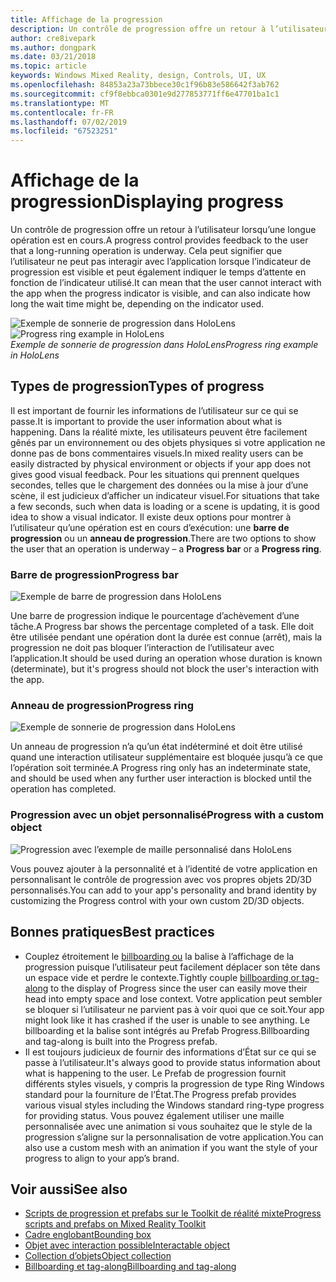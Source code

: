 ```yaml
---
title: Affichage de la progression
description: Un contrôle de progression offre un retour à l’utilisateur lorsqu’une longue opération est en cours.
author: cre8ivepark
ms.author: dongpark
ms.date: 03/21/2018
ms.topic: article
keywords: Windows Mixed Reality, design, Controls, UI, UX
ms.openlocfilehash: 84853a23a73bbece30c1f96b83e586642f3ab762
ms.sourcegitcommit: cf9f8ebbca0301e9d277853771ff6e47701ba1c1
ms.translationtype: MT
ms.contentlocale: fr-FR
ms.lasthandoff: 07/02/2019
ms.locfileid: "67523251"
---
```

# <a name="displaying-progress"></a><span data-ttu-id="120b5-104">Affichage de la progression</span><span class="sxs-lookup"><span data-stu-id="120b5-104">Displaying progress</span></span>

<span data-ttu-id="120b5-105">Un contrôle de progression offre un retour à l’utilisateur lorsqu’une longue opération est en cours.</span><span class="sxs-lookup"><span data-stu-id="120b5-105">A progress control provides feedback to the user that a long-running operation is underway.</span></span> <span data-ttu-id="120b5-106">Cela peut signifier que l’utilisateur ne peut pas interagir avec l’application lorsque l’indicateur de progression est visible et peut également indiquer le temps d’attente en fonction de l’indicateur utilisé.</span><span class="sxs-lookup"><span data-stu-id="120b5-106">It can mean that the user cannot interact with the app when the progress indicator is visible, and can also indicate how long the wait time might be, depending on the indicator used.</span></span>

<span data-ttu-id="120b5-107">![Exemple de sonnerie de progression dans HoloLens](images/HoloLens2_Loader.gif)</span><span class="sxs-lookup"><span data-stu-id="120b5-107">![Progress ring example in HoloLens](images/HoloLens2_Loader.gif)</span></span><br>
<span data-ttu-id="120b5-108">*Exemple de sonnerie de progression dans HoloLens*</span><span class="sxs-lookup"><span data-stu-id="120b5-108">*Progress ring example in HoloLens*</span></span>

## <a name="types-of-progress"></a><span data-ttu-id="120b5-109">Types de progression</span><span class="sxs-lookup"><span data-stu-id="120b5-109">Types of progress</span></span>

<span data-ttu-id="120b5-110">Il est important de fournir les informations de l’utilisateur sur ce qui se passe.</span><span class="sxs-lookup"><span data-stu-id="120b5-110">It is important to provide the user information about what is happening.</span></span> <span data-ttu-id="120b5-111">Dans la réalité mixte, les utilisateurs peuvent être facilement gênés par un environnement ou des objets physiques si votre application ne donne pas de bons commentaires visuels.</span><span class="sxs-lookup"><span data-stu-id="120b5-111">In mixed reality users can be easily distracted by physical environment or objects if your app does not gives good visual feedback.</span></span> <span data-ttu-id="120b5-112">Pour les situations qui prennent quelques secondes, telles que le chargement des données ou la mise à jour d’une scène, il est judicieux d’afficher un indicateur visuel.</span><span class="sxs-lookup"><span data-stu-id="120b5-112">For situations that take a few seconds, such when data is loading or a scene is updating, it is good idea to show a visual indicator.</span></span> <span data-ttu-id="120b5-113">Il existe deux options pour montrer à l’utilisateur qu’une opération est en cours d’exécution: une **barre de progression** ou un **anneau de progression**.</span><span class="sxs-lookup"><span data-stu-id="120b5-113">There are two options to show the user that an operation is underway – a **Progress bar** or a **Progress ring**.</span></span>

### <a name="progress-bar"></a><span data-ttu-id="120b5-114">Barre de progression</span><span class="sxs-lookup"><span data-stu-id="120b5-114">Progress bar</span></span>

![Exemple de barre de progression dans HoloLens](images/640px-progressbar.jpg)

<span data-ttu-id="120b5-116">Une barre de progression indique le pourcentage d’achèvement d’une tâche.</span><span class="sxs-lookup"><span data-stu-id="120b5-116">A Progress bar shows the percentage completed of a task.</span></span> <span data-ttu-id="120b5-117">Elle doit être utilisée pendant une opération dont la durée est connue (arrêt), mais la progression ne doit pas bloquer l’interaction de l’utilisateur avec l’application.</span><span class="sxs-lookup"><span data-stu-id="120b5-117">It should be used during an operation whose duration is known (determinate), but it's progress should not block the user's interaction with the app.</span></span>

### <a name="progress-ring"></a><span data-ttu-id="120b5-118">Anneau de progression</span><span class="sxs-lookup"><span data-stu-id="120b5-118">Progress ring</span></span>

![Exemple de sonnerie de progression dans HoloLens](images/640px-progressring.jpg)

<span data-ttu-id="120b5-120">Un anneau de progression n’a qu’un état indéterminé et doit être utilisé quand une interaction utilisateur supplémentaire est bloquée jusqu’à ce que l’opération soit terminée.</span><span class="sxs-lookup"><span data-stu-id="120b5-120">A Progress ring only has an indeterminate state, and should be used when any further user interaction is blocked until the operation has completed.</span></span>

### <a name="progress-with-a-custom-object"></a><span data-ttu-id="120b5-121">Progression avec un objet personnalisé</span><span class="sxs-lookup"><span data-stu-id="120b5-121">Progress with a custom object</span></span>

![Progression avec l’exemple de maille personnalisé dans HoloLens](images/640px-progresscustom.jpg)

<span data-ttu-id="120b5-123">Vous pouvez ajouter à la personnalité et à l’identité de votre application en personnalisant le contrôle de progression avec vos propres objets 2D/3D personnalisés.</span><span class="sxs-lookup"><span data-stu-id="120b5-123">You can add to your app's personality and brand identity by customizing the Progress control with your own custom 2D/3D objects.</span></span>

## <a name="best-practices"></a><span data-ttu-id="120b5-124">Bonnes pratiques</span><span class="sxs-lookup"><span data-stu-id="120b5-124">Best practices</span></span>
* <span data-ttu-id="120b5-125">Couplez étroitement le [billboarding ou](billboarding-and-tag-along.md) la balise à l’affichage de la progression puisque l’utilisateur peut facilement déplacer son tête dans un espace vide et perdre le contexte.</span><span class="sxs-lookup"><span data-stu-id="120b5-125">Tightly couple [billboarding or tag-along](billboarding-and-tag-along.md) to the display of Progress since the user can easily move their head into empty space and lose context.</span></span> <span data-ttu-id="120b5-126">Votre application peut sembler se bloquer si l’utilisateur ne parvient pas à voir quoi que ce soit.</span><span class="sxs-lookup"><span data-stu-id="120b5-126">Your app might look like it has crashed if the user is unable to see anything.</span></span> <span data-ttu-id="120b5-127">Le billboarding et la balise sont intégrés au Prefab Progress.</span><span class="sxs-lookup"><span data-stu-id="120b5-127">Billboarding and tag-along is built into the Progress prefab.</span></span>
* <span data-ttu-id="120b5-128">Il est toujours judicieux de fournir des informations d’État sur ce qui se passe à l’utilisateur.</span><span class="sxs-lookup"><span data-stu-id="120b5-128">It's always good to provide status information about what is happening to the user.</span></span> <span data-ttu-id="120b5-129">Le Prefab de progression fournit différents styles visuels, y compris la progression de type Ring Windows standard pour la fourniture de l’État.</span><span class="sxs-lookup"><span data-stu-id="120b5-129">The Progress prefab provides various visual styles including the Windows standard ring-type progress for providing status.</span></span> <span data-ttu-id="120b5-130">Vous pouvez également utiliser une maille personnalisée avec une animation si vous souhaitez que le style de la progression s’aligne sur la personnalisation de votre application.</span><span class="sxs-lookup"><span data-stu-id="120b5-130">You can also use a custom mesh with an animation if you want the style of your progress to align to your app’s brand.</span></span>

## <a name="see-also"></a><span data-ttu-id="120b5-131">Voir aussi</span><span class="sxs-lookup"><span data-stu-id="120b5-131">See also</span></span>
* [<span data-ttu-id="120b5-132">Scripts de progression et prefabs sur le Toolkit de réalité mixte</span><span class="sxs-lookup"><span data-stu-id="120b5-132">Progress scripts and prefabs on Mixed Reality Toolkit</span></span>](https://github.com/microsoft/MixedRealityToolkit-Unity/tree/mrtk_development/Assets/MixedRealityToolkit.SDK/Features/UX/Prefabs/Loader)
* [<span data-ttu-id="120b5-133">Cadre englobant</span><span class="sxs-lookup"><span data-stu-id="120b5-133">Bounding box</span></span>](app-bar-and-bounding-box.md)
* [<span data-ttu-id="120b5-134">Objet avec interaction possible</span><span class="sxs-lookup"><span data-stu-id="120b5-134">Interactable object</span></span>](interactable-object.md)
* [<span data-ttu-id="120b5-135">Collection d’objets</span><span class="sxs-lookup"><span data-stu-id="120b5-135">Object collection</span></span>](object-collection.md)
* [<span data-ttu-id="120b5-136">Billboarding et tag-along</span><span class="sxs-lookup"><span data-stu-id="120b5-136">Billboarding and tag-along</span></span>](billboarding-and-tag-along.md)
